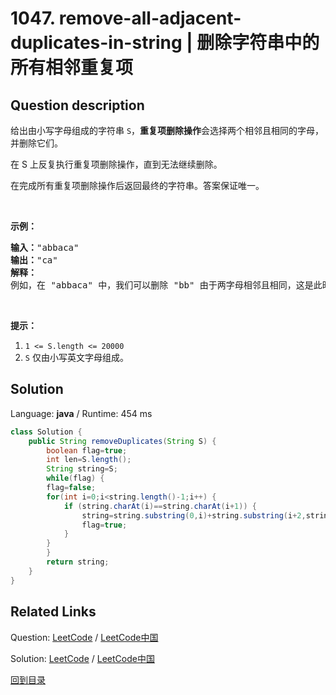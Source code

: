 ﻿# 1047. remove-all-adjacent-duplicates-in-string | 删除字符串中的所有相邻重复项

## Question description

<!--If you want to use the English description, use <p>You are given a string <code>s</code> consisting of lowercase English letters. A <strong>duplicate removal</strong> consists of choosing two <strong>adjacent</strong> and <strong>equal</strong> letters and removing them.</p>

<p>We repeatedly make <strong>duplicate removals</strong> on <code>s</code> until we no longer can.</p>

<p>Return <em>the final string after all such duplicate removals have been made</em>. It can be proven that the answer is <strong>unique</strong>.</p>

<p>&nbsp;</p>
<p><strong>Example 1:</strong></p>

<pre>
<strong>Input:</strong> s = &quot;abbaca&quot;
<strong>Output:</strong> &quot;ca&quot;
<strong>Explanation:</strong> 
For example, in &quot;abbaca&quot; we could remove &quot;bb&quot; since the letters are adjacent and equal, and this is the only possible move.  The result of this move is that the string is &quot;aaca&quot;, of which only &quot;aa&quot; is possible, so the final string is &quot;ca&quot;.
</pre>

<p><strong>Example 2:</strong></p>

<pre>
<strong>Input:</strong> s = &quot;azxxzy&quot;
<strong>Output:</strong> &quot;ay&quot;
</pre>

<p>&nbsp;</p>
<p><strong>Constraints:</strong></p>

<ul>
	<li><code>1 &lt;= s.length &lt;= 10<sup>5</sup></code></li>
	<li><code>s</code> consists of lowercase English letters.</li>
</ul>
 instead-->
<p>给出由小写字母组成的字符串&nbsp;<code>S</code>，<strong>重复项删除操作</strong>会选择两个相邻且相同的字母，并删除它们。</p>

<p>在 S 上反复执行重复项删除操作，直到无法继续删除。</p>

<p>在完成所有重复项删除操作后返回最终的字符串。答案保证唯一。</p>

<p>&nbsp;</p>

<p><strong>示例：</strong></p>

<pre><strong>输入：</strong>&quot;abbaca&quot;
<strong>输出：</strong>&quot;ca&quot;
<strong>解释：</strong>
例如，在 &quot;abbaca&quot; 中，我们可以删除 &quot;bb&quot; 由于两字母相邻且相同，这是此时唯一可以执行删除操作的重复项。之后我们得到字符串 &quot;aaca&quot;，其中又只有 &quot;aa&quot; 可以执行重复项删除操作，所以最后的字符串为 &quot;ca&quot;。
</pre>

<p>&nbsp;</p>

<p><strong>提示：</strong></p>

<ol>
	<li><code>1 &lt;= S.length &lt;= 20000</code></li>
	<li><code>S</code> 仅由小写英文字母组成。</li>
</ol>




## Solution

Language: **java**  /  Runtime: 454 ms

```java
class Solution {
    public String removeDuplicates(String S) {
        boolean flag=true;
        int len=S.length();
        String string=S;
        while(flag) {
        flag=false;
        for(int i=0;i<string.length()-1;i++) {
            if (string.charAt(i)==string.charAt(i+1)) {
                string=string.substring(0,i)+string.substring(i+2,string.length());
                flag=true;
            }
        }
        }
        return string;
    }
}
```



## Related Links

Question: [LeetCode](https://leetcode.com/problems/remove-all-adjacent-duplicates-in-string/description/)  /  [LeetCode中国](https://leetcode-cn.com/problems/remove-all-adjacent-duplicates-in-string/description/)

Solution: [LeetCode](https://leetcode.com/articles/remove-all-adjacent-duplicates-in-string/)  /  [LeetCode中国](https://leetcode-cn.com/articles/remove-all-adjacent-duplicates-in-string/)

[回到目录](../README.md)